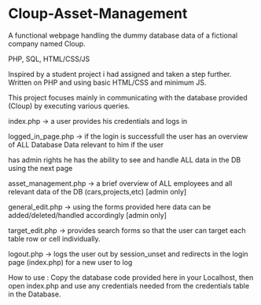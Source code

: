 # Cloup-Asset-Management
A functional webpage handling the dummy database data of a fictional company named Cloup.

PHP, SQL, HTML/CSS/JS

Inspired by a student project i had assigned and taken a step further.
Written on PHP and using basic HTML/CSS and minimum JS.

This project focuses mainly in communicating with the database provided (Cloup) by executing various queries.

index.php            ->  a user provides his credentials and logs in

logged_in_page.php   ->  if the login is successfull the user has an overview of ALL Database Data relevant to him if the user 

has admin rights he has the ability to see and handle ALL data in the DB using the next page


asset_management.php ->  a brief overview of ALL employees and all relevant data of the DB (cars,projects,etc) [admin only]

general_edit.php     ->  using the forms provided here data can be added/deleted/handled accordingly [admin only]

target_edit.php      ->  provides search forms so that the user can target each table row or cell individually.

logout.php           ->  logs the user out by session_unset and redirects in the login page (index.php) for a new user to log

How to use : Copy the database code provided here in your Localhost, then open index.php and use any credentials needed from the credentials table in the Database.
